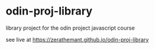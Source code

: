 # odin-proj-library
library project for the odin project javascript course

see live at https://zerathemant.github.io/odin-proj-library
